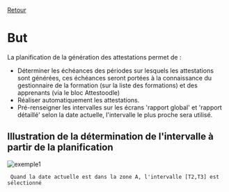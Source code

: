 [Retour](index.md)

# But #

La planification de la génération des attestations permet de :  
 * Déterminer les échéances des périodes sur lesquels les attestations sont générées, ces échéances seront portées
 à la connaissance du gestionnaire de la formation (sur la liste des formations) et des apprenants (via le bloc Attestoodle)  
 * Réaliser automatiquement les attestations.  
 * Pré-renseigner les intervalles sur les écrans 'rapport global' et 'rapport détaillé' selon la date actuelle, l'intervalle le plus
 proche sera utilisé.  

 ## Illustration de la détermination de l'intervalle à partir de la planification ##  

 ![exemple1](https://user-images.githubusercontent.com/26385729/69239470-90c63780-0b9a-11ea-8789-55c0813241ae.png)
 
     Quand la date actuelle est dans la zone A, l'intervalle [T2,T3] est sélectionné
  
